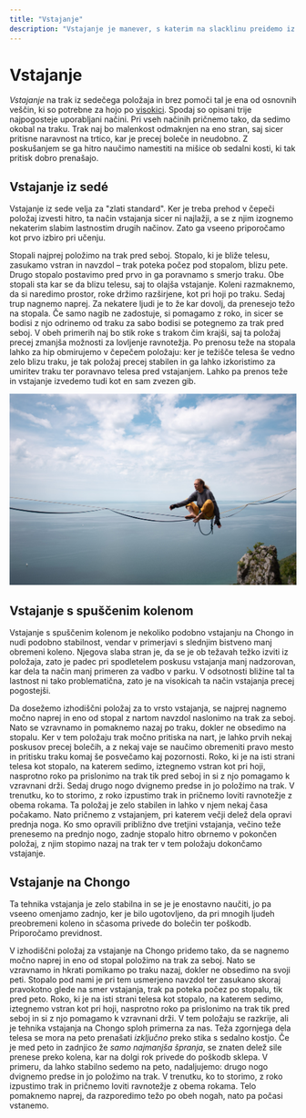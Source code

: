 ```yaml
---
title: "Vstajanje"
description: "Vstajanje je manever, s katerim na slacklinu preidemo iz sedečega v stoječi položaj brez pomoči tal."
---
```


# Vstajanje

_Vstajanje_ na trak iz sedečega položaja in brez pomoči tal je ena od osnovnih veščin, ki so potrebne za hojo po [visokici](visokica). Spodaj so opisani trije najpogosteje uporabljani načini. Pri vseh načinih pričnemo tako, da sedimo okobal na traku. Trak naj bo malenkost odmaknjen na eno stran, saj sicer pritisne naravnost na trtico, kar je precej boleče in neudobno. Z poskušanjem se ga hitro naučimo namestiti na mišice ob sedalni kosti, ki tak pritisk dobro prenašajo.

## Vstajanje iz sedé

Vstajanje iz sede velja za "zlati standard". Ker je treba prehod v čepeči položaj izvesti hitro, ta način vstajanja sicer ni najlažji, a se z njim izognemo nekaterim slabim lastnostim drugih načinov. Zato ga vseeno priporočamo kot prvo izbiro pri učenju.

Stopali najprej položimo na trak pred seboj. Stopalo, ki je bliže telesu, zasukamo vstran in navzdol – trak poteka počez pod stopalom, blizu pete. Drugo stopalo postavimo pred prvo in ga poravnamo s smerjo traku. Obe stopali sta kar se da blizu telesu, saj to olajša vstajanje. Koleni razmaknemo, da si naredimo prostor, roke držimo razširjene, kot pri hoji po traku. Sedaj trup nagnemo naprej. Za nekatere ljudi je to že kar dovolj, da prenesejo težo na stopala. Če samo nagib ne zadostuje, si pomagamo z roko, in sicer se bodisi z njo odrinemo od traku za sabo bodisi se potegnemo za trak pred seboj. V obeh primerih naj bo stik roke s trakom čim krajši, saj ta položaj precej zmanjša možnosti za lovljenje ravnotežja. Po prenosu teže na stopala lahko za hip obmirujemo v čepečem položaju: ker je težišče telesa še vedno zelo blizu traku, je tak položaj precej stabilen in ga lahko izkoristimo za umiritev traku ter poravnavo telesa pred vstajanjem. Lahko pa prenos teže in vstajanje izvedemo tudi kot en sam zvezen gib.

![Vstajanje iz sedé](images/sitstart.jpg)

## Vstajanje s spuščenim kolenom

Vstajanje s spuščenim kolenom je nekoliko podobno vstajanju na Chongo in nudi podobno stabilnost, vendar v primerjavi s slednjim bistveno manj obremeni koleno. Njegova slaba stran je, da se je ob težavah težko izviti iz položaja, zato je padec pri spodletelem poskusu vstajanja manj nadzorovan, kar dela ta način manj primeren za vadbo v parku. V odsotnosti bližine tal ta lastnost ni tako problematična, zato je na visokicah ta način vstajanja precej pogostejši.

Da dosežemo izhodiščni položaj za to vrsto vstajanja, se najprej nagnemo močno naprej in eno od stopal z nartom navzdol naslonimo na trak za seboj. Nato se vzravnamo in pomaknemo nazaj po traku, dokler ne obsedimo na stopalu. Ker v tem položaju trak močno pritiska na nart, je lahko prvih nekaj poskusov precej bolečih, a z nekaj vaje se naučimo obremeniti pravo mesto in pritisku traku komaj še posvečamo kaj pozornosti. Roko, ki je na isti strani telesa kot stopalo, na katerem sedimo, iztegnemo vstran kot pri hoji, nasprotno roko pa prislonimo na trak tik pred seboj in si z njo pomagamo k vzravnani drži. Sedaj drugo nogo dvignemo predse in jo položimo na trak. V trenutku, ko to storimo, z roko izpustimo trak in pričnemo loviti ravnotežje z obema rokama. Ta položaj je zelo stabilen in lahko v njem nekaj časa počakamo. Nato pričnemo z vstajanjem, pri katerem večji delež dela opravi prednja noga. Ko smo opravili približno dve tretjini vstajanja, večino teže prenesemo na prednjo nogo, zadnje stopalo hitro obrnemo v pokončen položaj, z njim stopimo nazaj na trak ter v tem položaju dokončamo vstajanje.

## Vstajanje na Chongo

Ta tehnika vstajanja je zelo stabilna in se je je enostavno naučiti, jo pa vseeno omenjamo zadnjo, ker je bilo ugotovljeno, da pri mnogih ljudeh preobremeni koleno in sčasoma privede do bolečin ter poškodb. Priporočamo previdnost.

V izhodiščni položaj za vstajanje na Chongo pridemo tako, da se nagnemo močno naprej in eno od stopal položimo na trak za seboj. Nato se vzravnamo in hkrati pomikamo po traku nazaj, dokler ne obsedimo na svoji peti. Stopalo pod nami je pri tem usmerjeno navzdol ter zasukano skoraj pravokotno glede na smer vstajanja, trak pa poteka počez po stopalu, tik pred peto. Roko, ki je na isti strani telesa kot stopalo, na katerem sedimo, iztegnemo vstran kot pri hoji, nasprotno roko pa prislonimo na trak tik pred seboj in si z njo pomagamo k vzravnani drži. V tem položaju se razkrije, ali je tehnika vstajanja na Chongo sploh primerna za nas. Teža zgornjega dela telesa se mora na peto prenašati _izključno_ preko stika s sedalno kostjo. Če je med peto in zadnjico že _samo najmanjša špranja_, se znaten delež sile prenese preko kolena, kar na dolgi rok privede do poškodb sklepa. V primeru, da lahko stabilno sedemo na peto, nadaljujemo: drugo nogo dvignemo predse in jo položimo na trak. V trenutku, ko to storimo, z roko izpustimo trak in pričnemo loviti ravnotežje z obema rokama. Telo pomaknemo naprej, da razporedimo težo po obeh nogah, nato pa počasi vstanemo.
